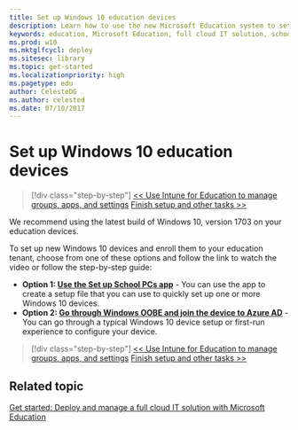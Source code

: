 ```yaml
---
title: Set up Windows 10 education devices
description: Learn how to use the new Microsoft Education system to set up a cloud infrastructure for your school, acquire devices and apps, and configure and deploy policies to your Windows 10 devices.
keywords: education, Microsoft Education, full cloud IT solution, school, deploy, setup, manage, Windows 10, Intune for Education, Office 365 for Education, School Data Sync, Microsoft Teams, Microsoft Store for Education, Azure AD, Set up School PCs
ms.prod: w10
ms.mktglfcycl: deploy
ms.sitesec: library
ms.topic: get-started
ms.localizationpriority: high
ms.pagetype: edu
author: CelesteDG
ms.author: celested
ms.date: 07/10/2017
---
```


# Set up Windows 10 education devices

> [!div class="step-by-step"]
[<< Use Intune for Education to manage groups, apps, and settings](use-intune-for-education.md)
[Finish setup and other tasks >>](finish-setup-and-other-tasks.md)

We recommend using the latest build of Windows 10, version 1703 on your education devices. 

To set up new Windows 10 devices and enroll them to your education tenant, choose from one of these options and follow the link to watch the video or follow the step-by-step guide:
- **Option 1: [Use the Set up School PCs app](https://docs.microsoft.com/en-us/education/windows/use-set-up-school-pcs-app)** - You can use the app to create a setup file that you can use to quickly set up one or more Windows 10 devices.
- **Option 2: [Go through Windows OOBE and join the device to Azure AD](set-up-windows-education-devices.md)** - You can go through a typical Windows 10 device setup or first-run experience to configure your device.

<!--
> [!div class="nextstepaction"]
> [Finish setup and other tasks](finish-setup-and-other-tasks.md)
-->


> [!div class="step-by-step"]
[<< Use Intune for Education to manage groups, apps, and settings](use-intune-for-education.md)
[Finish setup and other tasks >>](finish-setup-and-other-tasks.md)



## Related topic
[Get started: Deploy and manage a full cloud IT solution with Microsoft Education](get-started-with-microsoft-education.md)
